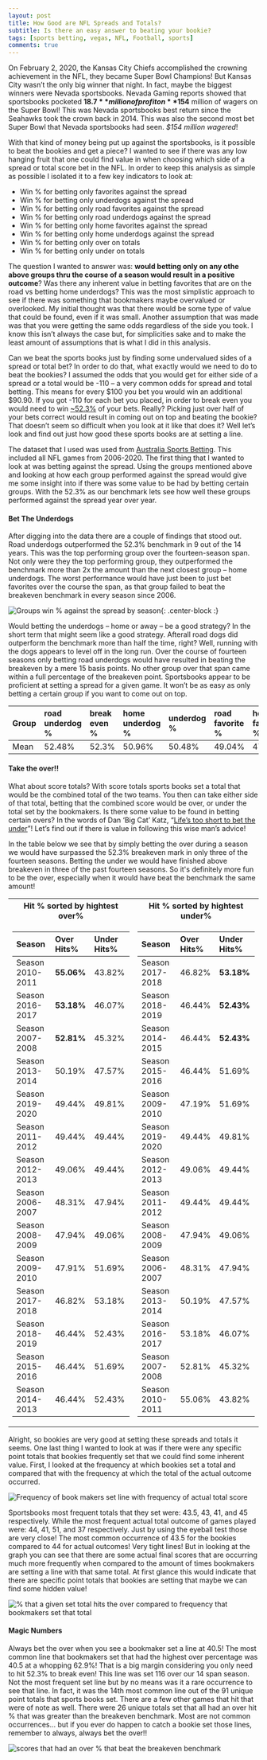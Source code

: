 ```yaml
---
layout: post
title: How Good are NFL Spreads and Totals?
subtitle: Is there an easy answer to beating your bookie?
tags: [sports betting, vegas, NFL, Football, sports]
comments: true
---
```

On February 2, 2020, the Kansas City Chiefs accomplished the crowning achievement in the NFL, they became Super Bowl Champions! But Kansas City wasn’t the only big winner that night. In fact, maybe the biggest winners were Nevada sportsbooks. Nevada Gaming reports showed that sportsbooks pocketed **$18.7** million of profit on **$154** million of wagers on the Super Bowl! This was Nevada sportsbooks best return since the Seahawks took the crown back in 2014. This was also the second most bet Super Bowl that Nevada sportsbooks had seen. _$154 million wagered_!

With that kind of money being put up against the sportsbooks, is it possible to beat the bookies and get a piece? I wanted to see if there was any low hanging fruit that one could find value in when choosing which side of a spread or total score bet in the NFL. In order to keep this analysis as simple as possible I isolated it to a few key indicators to look at:

* Win % for betting only favorites against the spread
* Win % for betting only underdogs against the spread
* Win % for betting only road favorites against the spread
* Win % for betting only road underdogs against the spread
* Win % for betting only home favorites against the spread
* Win % for betting only home underdogs against the spread
* Win % for betting only over on totals
* Win % for betting only under on totals

The question I wanted to answer was: **would betting only on any othe above groups thru the course of a season would result in a positive outcome**? Was there any inherent value in betting favorites that are on the road vs betting home underdogs? This was the most simplistic approach to see if there was something that bookmakers maybe overvalued or overlooked. My initial thought was that there would be some type of value that could be found, even if it was small. Another assumption that was made was that you were getting the same odds regardless of the side you took. I know this isn’t always the case but, for simplicities sake and to make the least amount of assumptions that is what I did in this analysis.

Can we beat the sports books just by finding some undervalued sides of a spread or total bet? In order to do that, what exactly would we need to do to beat the bookies? I assumed the odds that you would get for either side of a spread or a total would be -110 – a very common odds for spread and total betting. This means for every $100 you bet you would win an additional $90.90. If you got -110 for each bet you placed, in order to break even you would need to win [~52.3%](https://sportsanalyticssimulator.com/articles/five-break-even-percentages-for-sports-bettors/) of your bets. Really? Picking just over half of your bets correct would result in coming out on top and beating the bookie? That doesn’t seem so difficult when you look at it like that does it? Well let’s look and find out just how good these sports books are at setting a line.

The dataset that I used was used from  [Australia Sports Betting](http://www.aussportsbetting.com/data/historical-nfl-results-and-odds-data/). This included all NFL games from 2006-2020. The first thing that I wanted to look at was betting against the spread. Using the groups mentioned above and looking at how each group performed against the spread would give me some insight into if there was some value to be had by betting certain groups. With the 52.3% as our benchmark lets see how well these groups performed against the spread year over year.

#### Bet The Underdogs

After digging into the data there are a couple of findings that stood out. Road underdogs outperformed the 52.3% benchmark in 9 out of the 14 years. This was the top performing group over the fourteen-season span. Not only were they the top performing group, they outperformed the benchmark more than 2x the amount than the next closest group – home underdogs. The worst performance would have just been to just bet favorites over the course the span, as that group failed to beat the breakeven benchmark in every season since 2006.

![Groups win % against the spread by season](https://github.com/tmbern/tmbern.github.io/blob/master/img/win_percentage_by_season.png){: .center-block :}


Would betting the underdogs – home or away – be a good strategy? In the short term that might seem like a good strategy. Afterall road dogs did outperform the benchmark more than half the time, right? Well, running with the dogs appears to level off in the long run. Over the course of fourteen seasons only betting road underdogs would have resulted in beating the breakeven by a mere 15 basis points. No other group over that span came within a full percentage of the breakeven point.  Sportsbooks appear to be proficient at setting a spread for a given game. It won’t be as easy as only betting a certain group if you want to come out on top.

| Group | road underdog % | break even % | home underdog % | underdog % | road favorite % | home favorite % | favorite % | push % | 
| :------ |:--- | :--- | :--- | :--- | :--- | :--- | :--- | :--- |
| Mean | 52.48% | 52.3% | 50.96% | 50.48% | 49.04% | 47.52% | 46.68% | 2.84% |

#### Take the over!!

What about score totals? With score totals sports books set a total that would be the combined total of the two teams. You then can take either side of that total, betting that the combined score would be over, or under the total set by the bookmakers. Is there some value to be found in betting certain overs? In the words of Dan ‘Big Cat’ Katz, “[Life’s too short to bet the under](https://twitter.com/barstoolbigcat/status/1018519944584220679?lang=en)”! Let’s find out if there is value in following this wise man’s advice!

In the table below we see that by simply betting the over during a season we would have surpassed the 52.3% breakeven mark in only three of the fourteen seasons. Betting the under we would have finished above breakeven in three of the past fourteen seasons. So it's definitely more fun to be the over, especially when it would have beat the benchmark the same amount!

<table>
<tr><th>Hit % sorted by hightest over% </th><th>Hit % sorted by hightest under%</th></tr>
<tr><td>

| Season | Over Hits% | Under Hits% |
| :------ |:--- | :--- |
| Season 2010-2011 | **55.06%** | 43.82% |
| Season 2016-2017 | **53.18%** | 46.07% |
| Season 2007-2008 | **52.81%** | 45.32% | 
| Season 2013-2014 | 50.19% | 47.57% |
| Season 2019-2020 | 49.44% | 49.81% |  
| Season 2011-2012 | 49.44% | 49.44% |
| Season 2012-2013 | 49.06% | 49.44% |
| Season 2006-2007 | 48.31% | 47.94% |
| Season 2008-2009 | 47.94% | 49.06% |
| Season 2009-2010 | 47.91% | 51.69% |
| Season 2017-2018 | 46.82% | 53.18% |
| Season 2018-2019 | 46.44% | 52.43% |
| Season 2015-2016 | 46.44% | 51.69% |
| Season 2014-2013 | 46.44% | 52.43% |

</td><td>

| Season | Over Hits% | Under Hits% |
| :------ |:--- | :--- |
| Season 2017-2018 | 46.82% | **53.18%** |
| Season 2018-2019 | 46.44% | **52.43%** |
| Season 2014-2015 | 46.44% | **52.43%** | 
| Season 2015-2016 | 46.44% | 51.69% |
| Season 2009-2010 | 47.19% | 51.69% |  
| Season 2019-2020 | 49.44% | 49.81% |
| Season 2012-2013 | 49.06% | 49.44% |
| Season 2011-2012 | 49.44% | 49.44% |
| Season 2008-2009 | 47.94% | 49.06% |
| Season 2006-2007 | 48.31% | 47.94% |
| Season 2013-2014 | 50.19% | 47.57% |
| Season 2016-2017 | 53.18% | 46.07% |
| Season 2007-2008 | 52.81% | 45.32% |
| Season 2010-2011 | 55.06% | 43.82% |

</td></tr> </table>

Alright, so bookies are very good at setting these spreads and totals it seems. One last thing I wanted to look at was if there were any specific point totals that bookies frequently set that we could find some inherent value. First, I looked at the frequency at which bookies set a total and compared that with the frequency at which the total of the actual outcome occurred.

![Frequency of book makers set line with frequency of actual total score](https://github.com/tmbern/tmbern.github.io/blob/master/img/frequency_of_bookies_totals_vs_actual_score_totals.png)

Sportsbooks most frequent totals that they set were: 43.5, 43, 41, and 45 respectively. While the most frequent actual total outcome of games played were: 44, 41, 51, and 37 respectively. Just by using the eyeball test those are very close! The most common occurrence of 43.5 for the bookies compared to 44 for actual outcomes! Very tight lines! But in looking at the graph you can see that there are some actual final scores that are occurring much more frequently when compared to the amount of times bookmakers are setting a line with that same total. At first glance this would indicate that there are specific point totals that bookies are setting that maybe we can find some hidden value!

![% that a given set total hits the over compared to frequency that bookmakers set that total](https://github.com/tmbern/tmbern.github.io/blob/master/img/frequency_of_totals_vs_%25_that_point_hits_the_over.png)

#### Magic Numbers

Always bet the over when you see a bookmaker set a line at 40.5! The most common line that bookmakers set that had the highest over percentage was 40.5 at a whopping 62.9%! That is a big margin considering you only need to hit 52.3% to break even! This line was set 116 over our 14 span season. Not the most frequent set line but by no means was it a rare occurrence to see that line. In fact, it was the 14th most common line out of the 91 unique point totals that sports books set. There are a few other games that hit that were of note as well. There were 26 unique totals set that all had an over hit % that was greater than the breakeven benchmark. Most are not common occurrences... but if you ever do happen to catch a bookie set those lines, remember to always, always bet the over!!

![scores that had an over % that beat the breakeven benchmark](https://github.com/tmbern/tmbern.github.io/blob/master/img/percentage_of_time_over_hits_on_a_given_vegas_line.PNG)

